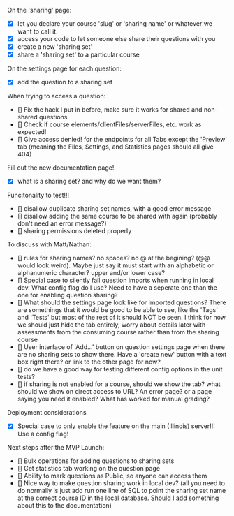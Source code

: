 On the 'sharing' page:

- [x] let you declare your course 'slug' or 'sharing name' or whatever we want to call it.
- [x] access your code to let someone else share their questions with you
- [x] create a new 'sharing set'
- [x] share a 'sharing set' to a particular course

On the settings page for each question:

- [x] add the question to a sharing set

When trying to access a question:

- [] Fix the hack I put in before, make sure it works for shared and non-shared questions
- [] Check if course elements/clientFiles/serverFiles, etc. work as expected!
- [] Give access denied! for the endpoints for all Tabs except the 'Preview' tab (meaning the Files, Settings, and Statistics pages should all give 404)

Fill out the new documentation page!

- [x] what is a sharing set? and why do we want them?

Funcitonality to test!!!

- [] disallow duplicate sharing set names, with a good error message
- [] disallow adding the same course to be shared with again (probably don't need an error message?)
- [] sharing permissions deleted properly

To discuss with Matt/Nathan:

- [] rules for sharing names? no spaces? no @ at the begining? (@@ would look weird). Maybe just say it must start with an alphabetic or alphanumeric character? upper and/or lower case?
- [] Special case to silently fail question imports when running in local dev. What config flag do I use? Need to have a seperate one than the one for enabling question sharing?
- [] What should the settings page look like for imported questions? There are somethings that it would be good to be able to see, like the 'Tags' and 'Tests' but most of the rest of it should NOT be seen. I think for now we should just hide the tab entirely, worry about details later
  with assessments from the consuming course rather than from the sharing course
- [] User interface of 'Add...' button on question settings page when there are no sharing sets to show there. Have a 'create new' button with a text box right there? or link to the other page for now?
- [] do we have a good way for testing different config options in the unit tests?
- [] if sharing is not enabled for a course, should we show the tab? what should we show on direct access to URL? An error page? or a page saying you need it enabled? What has worked for manual grading?

Deployment considerations

- [x] Special case to only enable the feature on the main (Illinois) server!!! Use a config flag!

Next steps after the MVP Launch:

- [] Bulk operations for adding questions to sharing sets
- [] Get statistics tab working on the question page
- [] Ability to mark questions as Public, so anyone can access them
- [] Nice way to make question sharing work in local dev? (all you need to do normally is just add run one line of SQL to point the sharing set name at the correct course ID in the local database. Should I add something about this to the documentation)
